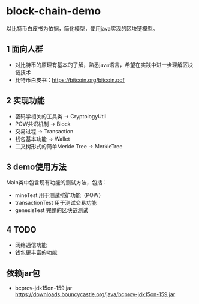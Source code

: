 # block-chain-demo
以比特币白皮书为依据，简化模型，使用java实现的区块链模型。

## 1 面向人群
+ 对比特币的原理有基本的了解，熟悉java语言，希望在实践中进一步理解区块链技术
+ 比特币白皮书：https://bitcoin.org/bitcoin.pdf

## 2 实现功能
+ 密码学相关的工具类 -> CryptologyUtil
+ POW共识机制 -> Block
+ 交易过程 -> Transaction
+ 钱包基本功能 -> Wallet
+ 二叉树形式的简单Merkle Tree -> MerkleTree

## 3 demo使用方法
Main类中包含现有功能的测试方法，包括：
+ mineTest 用于测试挖矿功能（POW）
+ transactionTest 用于测试交易功能
+ genesisTest 完整的区块链测试

## 4 TODO
+ 网络通信功能
+ 钱包更丰富的功能

## 依赖jar包
+ bcprov-jdk15on-159.jar  https://downloads.bouncycastle.org/java/bcprov-jdk15on-159.jar
